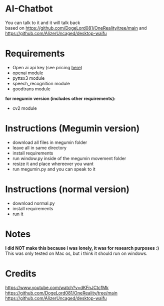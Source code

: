 # AI-Chatbot
You can talk to it and it will talk back <br>
based on https://github.com/DogeLord081/OneReality/tree/main and https://github.com/AlizerUncaged/desktop-waifu

# Requirements
- Open ai api key (see pricing [here]([url](https://openai.com/pricing)https://openai.com/pricing))
- openai module
- pyttsx3 module
- speech_recognition module
- goodtrans module

**for megumin version (includes other requirements):**
  - cv2 module

# Instructions (Megumin version)
- download all files in megumin folder
- leave all in same directory
- install requirements
- run window.py inside of the megumin movement folder
- resize it and place whereever you want
- run megumin.py and you can speak to it

# Instructions (normal version)
- download normal.py
- install requirements
- run it

# Notes
**I did NOT make this because i was lonely, it was for research purposes :)** <br>
This was only tested on Mac os, but i think it should run on windows.

# Credits
https://www.youtube.com/watch?v=dKFnJCtcfMk <br>
https://github.com/DogeLord081/OneReality/tree/main <br>
https://github.com/AlizerUncaged/desktop-waifu
